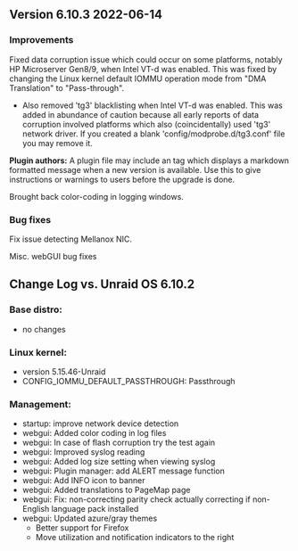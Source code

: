 ## Version 6.10.3 2022-06-14


### Improvements

Fixed data corruption issue which could occur on some platforms, notably HP Microserver Gen8/9, when Intel VT-d was enabled.
This was fixed by changing the Linux kernel default IOMMU operation mode from "DMA Translation" to "Pass-through".

- Also removed 'tg3' blacklisting when Intel VT-d was enabled. This was added in abundance of caution because all early
reports of data corruption involved platforms which also (coincidentally) used 'tg3' network driver. If you created a
blank 'config/modprobe.d/tg3.conf' file you may remove it.

**Plugin authors:** A plugin file may include an <ALERT> tag which displays a markdown formatted message when a new version is available.
Use this to give instructions or warnings to users before the upgrade is done.

Brought back color-coding in logging windows.

### Bug fixes

Fix issue detecting Mellanox NIC.

Misc. webGUI bug fixes

## Change Log vs. Unraid OS 6.10.2

### Base distro:

- no changes

### Linux kernel:

- version 5.15.46-Unraid
- CONFIG_IOMMU_DEFAULT_PASSTHROUGH: Passthrough

### Management:

- startup: improve network device detection
- webgui: Added color coding in log files
- webgui: In case of flash corruption try the test again
- webgui: Improved syslog reading
- webgui: Added log size setting when viewing syslog
- webgui: Plugin manager: add ALERT message function
- webgui: Add INFO icon to banner
- webgui: Added translations to PageMap page
- webgui: Fix: non-correcting parity check actually correcting if non-English language pack installed
- webgui: Updated azure/gray themes
  - Better support for Firefox
  - Move utilization and notification indicators to the right